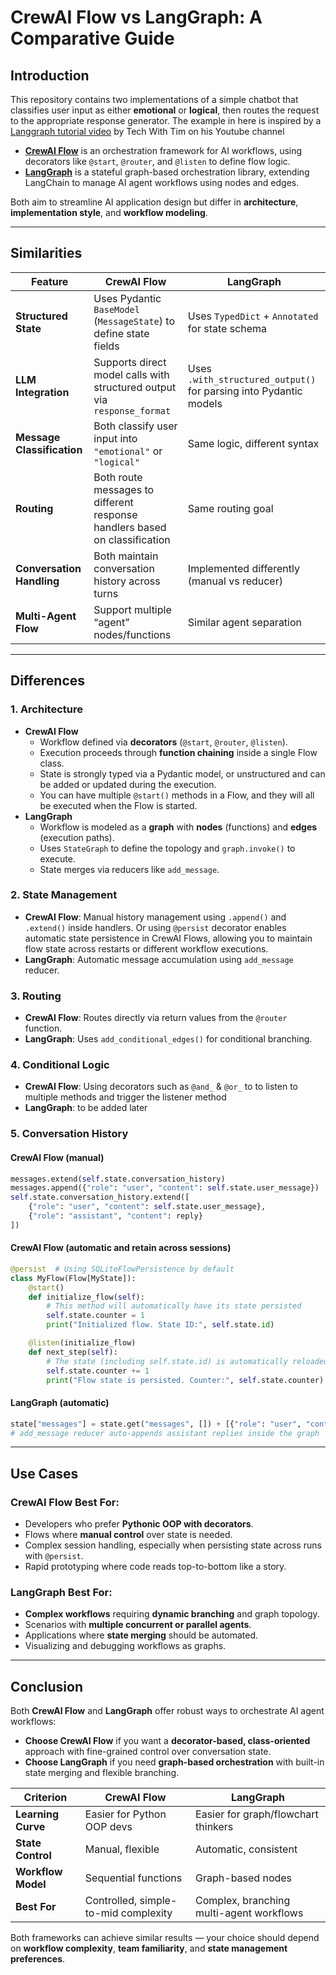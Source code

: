 # CrewAI Flow vs LangGraph: A Comparative Guide

## Introduction
This repository contains two implementations of a simple chatbot that classifies user input as either **emotional** or **logical**, then routes the request to the appropriate response generator. The example in here is inspired by a [Langgraph tutorial video](https://youtu.be/1w5cCXlh7JQ?si=dpgxggk4LBXP3XCi) by Tech With Tim on his Youtube channel

- **[CrewAI Flow](https://docs.crewai.com/en/concepts/flows)** is an orchestration framework for AI workflows, using decorators like `@start`, `@router`, and `@listen` to define flow logic.
- **[LangGraph](https://python.langchain.com/docs/langgraph)** is a stateful graph-based orchestration library, extending LangChain to manage AI agent workflows using nodes and edges.

Both aim to streamline AI application design but differ in **architecture**, **implementation style**, and **workflow modeling**.

---

## Similarities

| Feature | CrewAI Flow | LangGraph |
|---------|-------------|-----------|
| **Structured State** | Uses Pydantic `BaseModel` (`MessageState`) to define state fields | Uses `TypedDict` + `Annotated` for state schema |
| **LLM Integration** | Supports direct model calls with structured output via `response_format` | Uses `.with_structured_output()` for parsing into Pydantic models |
| **Message Classification** | Both classify user input into `"emotional"` or `"logical"` | Same logic, different syntax |
| **Routing** | Both route messages to different response handlers based on classification | Same routing goal |
| **Conversation Handling** | Both maintain conversation history across turns | Implemented differently (manual vs reducer) |
| **Multi-Agent Flow** | Support multiple “agent” nodes/functions | Similar agent separation |

---

## Differences

### 1. **Architecture**
- **CrewAI Flow**
  - Workflow defined via **decorators** (`@start`, `@router`, `@listen`).
  - Execution proceeds through **function chaining** inside a single Flow class.
  - State is strongly typed via a Pydantic model, or unstructured and can be added or updated during the execution.
  - You can have multiple `@start()` methods in a Flow, and they will all be executed when the Flow is started.
- **LangGraph**
  - Workflow is modeled as a **graph** with **nodes** (functions) and **edges** (execution paths).
  - Uses `StateGraph` to define the topology and `graph.invoke()` to execute.
  - State merges via reducers like `add_message`.

### 2. **State Management**
- **CrewAI Flow**: Manual history management using `.append()` and `.extend()` inside handlers. Or using `@persist` decorator enables automatic state persistence in CrewAI Flows, allowing you to maintain flow state across restarts or different workflow executions.
- **LangGraph**: Automatic message accumulation using `add_message` reducer.

### 3. **Routing**
- **CrewAI Flow**: Routes directly via return values from the `@router` function.
- **LangGraph**: Uses `add_conditional_edges()` for conditional branching.

### 4. **Conditional Logic**
- **CrewAI Flow**: Using decorators such as `@and_` & `@or_` to to listen to multiple methods and trigger the listener method
- **LangGraph**: to be added later

### 5. **Conversation History**

#### CrewAI Flow (manual)
```python
messages.extend(self.state.conversation_history)
messages.append({"role": "user", "content": self.state.user_message})
self.state.conversation_history.extend([
    {"role": "user", "content": self.state.user_message},
    {"role": "assistant", "content": reply}
])
```
#### CrewAI Flow (automatic and retain across sessions)
```python
@persist  # Using SQLiteFlowPersistence by default
class MyFlow(Flow[MyState]):
    @start()
    def initialize_flow(self):
        # This method will automatically have its state persisted
        self.state.counter = 1
        print("Initialized flow. State ID:", self.state.id)

    @listen(initialize_flow)
    def next_step(self):
        # The state (including self.state.id) is automatically reloaded
        self.state.counter += 1
        print("Flow state is persisted. Counter:", self.state.counter)
```

#### LangGraph (automatic)
```python
state["messages"] = state.get("messages", []) + [{"role": "user", "content": user_input}]
# add_message reducer auto-appends assistant replies inside the graph
```

---

## Use Cases

### CrewAI Flow Best For:
- Developers who prefer **Pythonic OOP with decorators**.
- Flows where **manual control** over state is needed.
- Complex session handling, especially when persisting state across runs with `@persist`.
- Rapid prototyping where code reads top-to-bottom like a story.

### LangGraph Best For:
- **Complex workflows** requiring **dynamic branching** and graph topology.
- Scenarios with **multiple concurrent or parallel agents**.
- Applications where **state merging** should be automated.
- Visualizing and debugging workflows as graphs.

---

## Conclusion
Both **CrewAI Flow** and **LangGraph** offer robust ways to orchestrate AI agent workflows:

- **Choose CrewAI Flow** if you want a **decorator-based, class-oriented** approach with fine-grained control over conversation state.
- **Choose LangGraph** if you need **graph-based orchestration** with built-in state merging and flexible branching.

| Criterion          | CrewAI Flow | LangGraph |
|--------------------|-------------|-----------|
| **Learning Curve** | Easier for Python OOP devs | Easier for graph/flowchart thinkers |
| **State Control**  | Manual, flexible | Automatic, consistent |
| **Workflow Model** | Sequential functions | Graph-based nodes |
| **Best For**       | Controlled, simple-to-mid complexity | Complex, branching multi-agent workflows |

Both frameworks can achieve similar results — your choice should depend on **workflow complexity**, **team familiarity**, and **state management preferences**.

